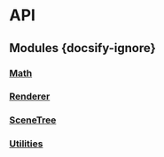 # API
 ## Modules {docsify-ignore} 
### [Math](api/Math/README.md)
### [Renderer](api/Renderer/README.md)
### [SceneTree](api/SceneTree/README.md)
### [Utilities](api/Utilities/README.md)

